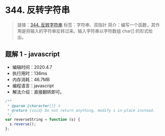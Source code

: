 # 344. 反转字符串

> 链接：[344. 反转字符串](https://leetcode-cn.com/problems/reverse-string/)
> 标签：字符串、双指针
> 简介：编写一个函数，其作用是将输入的字符串反转过来。输入字符串以字符数组 char[] 的形式给出。

## 题解 1 - javascript

- 编辑时间：2020.4.7
- 执行用时：136ms
- 内存消耗：46.7MB
- 编程语言：javascript
- 解法介绍：直接翻转即可。

```javascript
/**
 * @param {character[]} s
 * @return {void} Do not return anything, modify s in-place instead.
 */
var reverseString = function (s) {
  s.reverse();
};

```
